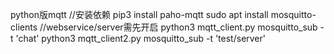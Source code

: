 python版mqtt
//安装依赖
pip3 install paho-mqtt
sudo apt install mosquitto-clients
//webservice/server需先开启
python3 mqtt_client.py
mosquitto_sub -t 'chat'
python3 mqtt_client2.py
mosquitto_sub -t 'test/server'

